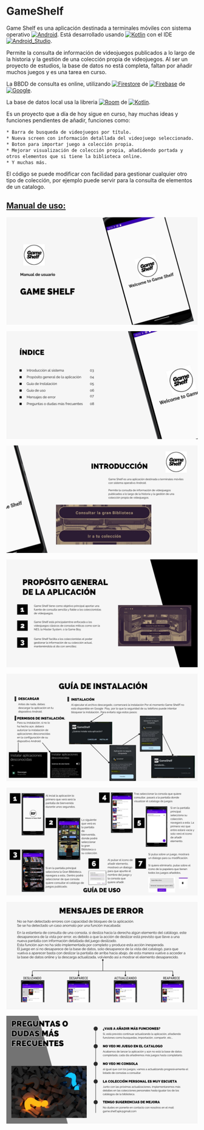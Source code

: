 # GameShelf
Game Shelf es una aplicación destinada a terminales móviles con sistema operativo [![Android](https://img.shields.io/badge/Android-3DDC84?style=for-the-badge&logo=android&logoColor=white&labelColor=101010)]().
Está desarrollado usando [![Kotlin](https://img.shields.io/badge/Kotlin-0095D5?style=for-the-badge&logo=kotlin&logoColor=white&labelColor=101010)]() con el IDE [![Android_Studio](https://img.shields.io/badge/Android_Studio-3DDC84?style=for-the-badge&logo=android-studio&logoColor=white&labelColor=101010)]().

Permite la consulta de información de videojuegos publicados a lo largo de la historia y la gestión de una colección propia de videojuegos.
Al ser un proyecto de estudios, la base de datos no está completa, faltan por añadir muchos juegos y es una tarea en curso.

La BBDD de consulta es online, utilizando [![Firestore](https://img.shields.io/badge/Firestore-FFCA28?style=for-the-badge&logo=firebase&logoColor=white&labelColor=101010)]() de [![Firebase](https://img.shields.io/badge/Firebase-FFCA28?style=for-the-badge&logo=firebase&logoColor=white&labelColor=101010)]() de [![Google](https://img.shields.io/badge/Google-4285F4?style=for-the-badge&logo=google&logoColor=white&labelColor=101010)]().

La base de datos local usa la libreria [![Room](https://img.shields.io/badge/Room-DB6400?style=for-the-badge&logo=android&logoColor=white&labelColor=101010)]() de [![Kotlin](https://img.shields.io/badge/Kotlin-0095D5?style=for-the-badge&logo=kotlin&logoColor=white&labelColor=101010)]().

Es un proyecto que a día de hoy sigue en curso, hay muchas ideas y funciones pendientes de añadir, funciones como:

	* Barra de busqueda de videojuegos por título.
	* Nueva screen con información detallada del videojuego seleccionado.
	* Boton para importar juego a colección propia.
	* Mejorar visualización de colección propia, añadidendo portada y otros elementos que si tiene la biblioteca online.
	* Y muchas más.

El código se puede modificar con facilidad para gestionar cualquier otro tipo de colección, por ejemplo puede servir para la consulta de elementos de un catalogo.

## [Manual de uso:](https://github.com/Zafion/GameShelf/blob/main/Manual%20de%20Uso/Manual%20de%20uso.pdf)

[![Página 1](https://github.com/Zafion/GameShelf/blob/main/Manual%20de%20Uso/1.jpg)](https://github.com/Zafion/GameShelf/blob/main/Manual%20de%20Uso/1.jpg)

[![Página 2](https://github.com/Zafion/GameShelf/blob/main/Manual%20de%20Uso/2.jpg)](https://github.com/Zafion/GameShelf/blob/main/Manual%20de%20Uso/2.jpg)

[![Página 3](https://github.com/Zafion/GameShelf/blob/main/Manual%20de%20Uso/3.jpg)](https://github.com/Zafion/GameShelf/blob/main/Manual%20de%20Uso/3.jpg)

[![Página 4](https://github.com/Zafion/GameShelf/blob/main/Manual%20de%20Uso/4.jpg)](https://github.com/Zafion/GameShelf/blob/main/Manual%20de%20Uso/4.jpg)

[![Página 5](https://github.com/Zafion/GameShelf/blob/main/Manual%20de%20Uso/5.jpg)](https://github.com/Zafion/GameShelf/blob/main/Manual%20de%20Uso/5.jpg)

[![Página 6](https://github.com/Zafion/GameShelf/blob/main/Manual%20de%20Uso/6.jpg)](https://github.com/Zafion/GameShelf/blob/main/Manual%20de%20Uso/6.jpg)

[![Página 7](https://github.com/Zafion/GameShelf/blob/main/Manual%20de%20Uso/7.jpg)](https://github.com/Zafion/GameShelf/blob/main/Manual%20de%20Uso/7.jpg)

[![Página 8](https://github.com/Zafion/GameShelf/blob/main/Manual%20de%20Uso/8.jpg)](https://github.com/Zafion/GameShelf/blob/main/Manual%20de%20Uso/8.jpg)


